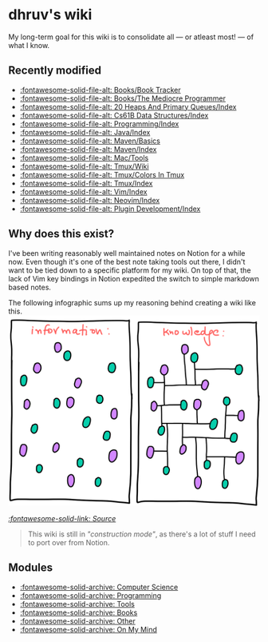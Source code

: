 dhruv's wiki
===

My long-term goal for this wiki is to consolidate all — or atleast most! — of what I know.

Recently modified
---

<!--
RECENTLYMODIFIEDBEGIN
-->

- [:fontawesome-solid-file-alt: Books/Book Tracker](books/00-book-tracker.md)
- [:fontawesome-solid-file-alt: Books/The Mediocre Programmer](books/01-the-mediocre-programmer.md)
- [:fontawesome-solid-file-alt: 20 Heaps And Primary Queues/Index](computer-science/courses/cs61b-data-structures/20-heaps-and-primary-queues/index.md)
- [:fontawesome-solid-file-alt: Cs61B Data Structures/Index](computer-science/courses/cs61b-data-structures/index.md)
- [:fontawesome-solid-file-alt: Programming/Index](programming/index.md)
- [:fontawesome-solid-file-alt: Java/Index](programming/java/index.md)
- [:fontawesome-solid-file-alt: Maven/Basics](programming/java/maven/01-basics.md)
- [:fontawesome-solid-file-alt: Maven/Index](programming/java/maven/index.md)
- [:fontawesome-solid-file-alt: Mac/Tools](tools/mac/tools.md)
- [:fontawesome-solid-file-alt: Tmux/Wiki](tools/programming/tmux/01-wiki.md)
- [:fontawesome-solid-file-alt: Tmux/Colors In Tmux](tools/programming/tmux/02-colors-in-tmux.md)
- [:fontawesome-solid-file-alt: Tmux/Index](tools/programming/tmux/index.md)
- [:fontawesome-solid-file-alt: Vim/Index](tools/programming/vim/index.md)
- [:fontawesome-solid-file-alt: Neovim/Index](tools/programming/vim/neovim/index.md)
- [:fontawesome-solid-file-alt: Plugin Development/Index](tools/programming/vim/neovim/plugin-development/index.md)

<!--
RECENTLYMODIFIEDEND
-->


Why does this exist?
---

I've been writing reasonably well maintained notes on Notion for a while now. Even though it's one of the best note taking tools out there, I didn't want to be tied down to a specific platform for my wiki. On top of that, the lack of Vim key bindings in Notion expedited the switch to simple markdown based notes.

The following infographic sums up my reasoning behind creating a wiki like this.
<img src="assets/images/information-vs-knowledge.png" alt="information-vs-knowledge" class="responsive">

*[:fontawesome-solid-link: Source](https://www.gapingvoid.com/blog/2014/01/22/information-vs-knowledge/)*

> This wiki is still in *"construction mode"*, as there's a lot of stuff I need to port over from Notion.

Modules
---

- [:fontawesome-solid-archive: Computer Science](./computer-science/index.md)
- [:fontawesome-solid-archive: Programming](./programming/index.md)
- [:fontawesome-solid-archive: Tools](./tools/index.md)
- [:fontawesome-solid-archive: Books](books/index.md)
- [:fontawesome-solid-archive: Other](other/index.md)
- [:fontawesome-solid-archive: On My Mind](on-my-mind/index.md)

